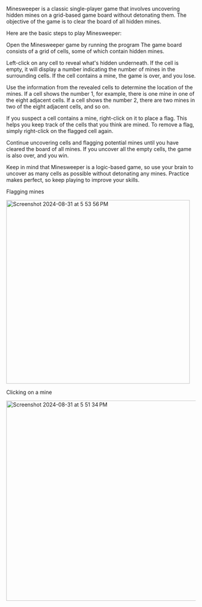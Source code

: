 Minesweeper is a classic single-player game that involves uncovering hidden mines on a grid-based game board without detonating them. The objective of the game is to clear the board of all hidden mines.

Here are the basic steps to play Minesweeper:

Open the Minesweeper game by running the program The game board consists of a grid of cells, some of which contain hidden mines.

Left-click on any cell to reveal what's hidden underneath. If the cell is empty, it will display a number indicating the number of mines in the surrounding cells. If the cell contains a mine, the game is over, and you lose.

Use the information from the revealed cells to determine the location of the mines. If a cell shows the number 1, for example, there is one mine in one of the eight adjacent cells. If a cell shows the number 2, there are two mines in two of the eight adjacent cells, and so on.

If you suspect a cell contains a mine, right-click on it to place a flag. This helps you keep track of the cells that you think are mined. To remove a flag, simply right-click on the flagged cell again.

Continue uncovering cells and flagging potential mines until you have cleared the board of all mines. If you uncover all the empty cells, the game is also over, and you win.

Keep in mind that Minesweeper is a logic-based game, so use your brain to uncover as many cells as possible without detonating any mines. Practice makes perfect, so keep playing to improve your skills.

Flagging mines

<img width="488" alt="Screenshot 2024-08-31 at 5 53 56 PM" src="https://github.com/user-attachments/assets/5de0a064-aa00-4594-83f1-b32588f235b6">

Clicking on a mine

<img width="532" alt="Screenshot 2024-08-31 at 5 51 34 PM" src="https://github.com/user-attachments/assets/ff6e859a-98d6-43ef-a1b8-f5dfa6c0e3c2">


